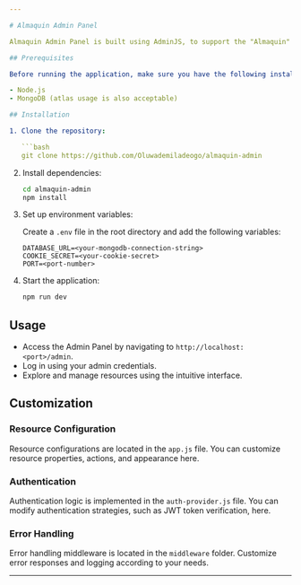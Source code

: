 ```yaml
---

# Almaquin Admin Panel

Almaquin Admin Panel is built using AdminJS, to support the "Almaquin" app.

## Prerequisites

Before running the application, make sure you have the following installed:

- Node.js
- MongoDB (atlas usage is also acceptable)

## Installation

1. Clone the repository:

   ```bash
   git clone https://github.com/Oluwademiladeogo/almaquin-admin
   ```

2. Install dependencies:

   ```bash
   cd almaquin-admin
   npm install
   ```

3. Set up environment variables:

   Create a `.env` file in the root directory and add the following variables:

   ```plaintext
   DATABASE_URL=<your-mongodb-connection-string>
   COOKIE_SECRET=<your-cookie-secret>
   PORT=<port-number>
   ```

4. Start the application:

   ```bash
   npm run dev
   ```

## Usage

- Access the Admin Panel by navigating to `http://localhost:<port>/admin`.
- Log in using your admin credentials.
- Explore and manage resources using the intuitive interface.

## Customization

### Resource Configuration

Resource configurations are located in the `app.js` file. You can customize resource properties, actions, and appearance here.

### Authentication

Authentication logic is implemented in the `auth-provider.js` file. You can modify authentication strategies, such as JWT token verification, here.

### Error Handling

Error handling middleware is located in the `middleware` folder. Customize error responses and logging according to your needs.

---
```

